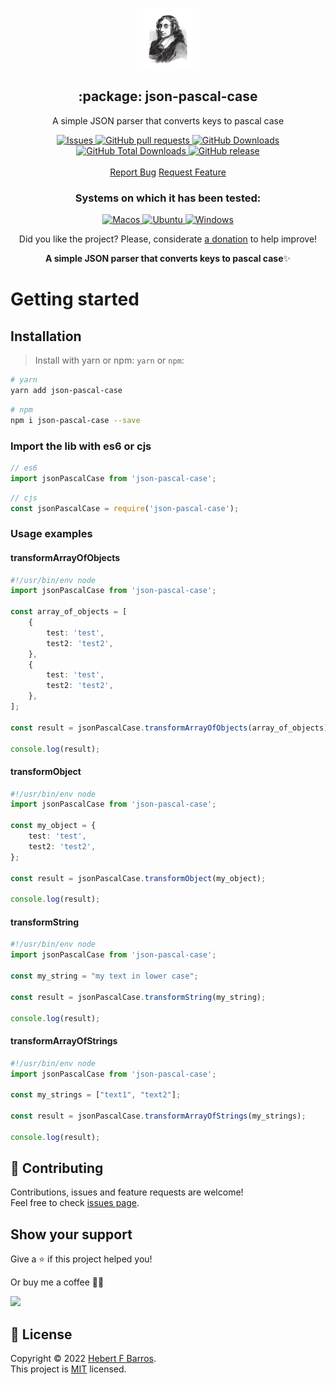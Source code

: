 <p align="center">
 <img width="100px" src="https://raw.githubusercontent.com/hebertcisco/json-pascal-case/main/.github/images/favicon512x512-json-pascal-case.png" align="center" alt=":package: json-pascal-case" />
 <h2 align="center">:package: json-pascal-case</h2>
 <p align="center">A simple JSON parser that converts keys to pascal case</p>
  <p align="center">
    <a href="https://github.com/hebertcisco/json-pascal-case/issues">
      <img alt="Issues" src="https://img.shields.io/github/issues/hebertcisco/json-pascal-case?style=flat&color=336791" />
    </a>
    <a href="https://github.com/hebertcisco/json-pascal-case/pulls">
      <img alt="GitHub pull requests" src="https://img.shields.io/github/issues-pr/hebertcisco/json-pascal-case?style=flat&color=336791" />
    </a>
     <a href="https://github.com/hebertcisco/json-pascal-case">
      <img alt="GitHub Downloads" src="https://img.shields.io/npm/dw/json-pascal-case?style=flat&color=336791" />
    </a>
    <a href="https://github.com/hebertcisco/json-pascal-case">
      <img alt="GitHub Total Downloads" src="https://img.shields.io/npm/dt/json-pascal-case?color=336791&label=Total%20downloads" />
    </a>
 <a href="https://github.com/hebertcisco/json-pascal-case">
      <img alt="GitHub release" src="https://img.shields.io/github/release/hebertcisco/json-pascal-case.svg?style=flat&color=336791" />
    </a>
    <br />
    <br />
  <a href="https://github.com/hebertcisco/json-pascal-case/issues/new/choose">Report Bug</a>
  <a href="https://github.com/hebertcisco/json-pascal-case/issues/new/choose">Request Feature</a>
  </p>
 <h3 align="center">Systems on which it has been tested:</h3>
 <p align="center">
   <a href="https://www.apple.com/br/macos/">
      <img alt="Macos" src="https://img.shields.io/badge/mac%20os-000000?style=for-the-badge&logo=apple&logoColor=white&style=flat" />
    </a>
    <a href="https://ubuntu.com/download">
      <img alt="Ubuntu" src="https://img.shields.io/badge/Ubuntu-E95420?style=for-the-badge&logo=ubuntu&logoColor=white&style=flat" />
    </a>
    <a href="https://www.microsoft.com/pt-br/windows/">
      <img alt="Windows" src="https://img.shields.io/badge/Windows-0078D6?style=for-the-badge&logo=windows&logoColor=white&style=flat" />
    </a>
  </p>
<p align="center">Did you like the project? Please, considerate <a href="https://www.buymeacoffee.com/hebertcisco">a donation</a> to help improve!</p>

<p align="center"><strong>A simple JSON parser that converts keys to pascal case</strong>✨</p>

# Getting started

## Installation

> Install with yarn or npm: `yarn` or `npm`:

```bash
# yarn
yarn add json-pascal-case
```

```bash
# npm
npm i json-pascal-case --save
```

### Import the lib with es6 or cjs

```mjs
// es6
import jsonPascalCase from 'json-pascal-case';
```

```cjs
// cjs
const jsonPascalCase = require('json-pascal-case');
```

### Usage examples

#### transformArrayOfObjects

```ts
#!/usr/bin/env node
import jsonPascalCase from 'json-pascal-case';

const array_of_objects = [
    {
        test: 'test',
        test2: 'test2',
    },
    {
        test: 'test',
        test2: 'test2',
    },
];

const result = jsonPascalCase.transformArrayOfObjects(array_of_objects);

console.log(result);
```

#### transformObject

```ts
#!/usr/bin/env node
import jsonPascalCase from 'json-pascal-case';

const my_object = {
    test: 'test',
    test2: 'test2',
};

const result = jsonPascalCase.transformObject(my_object);

console.log(result);
```

#### transformString

```ts
#!/usr/bin/env node
import jsonPascalCase from 'json-pascal-case';

const my_string = "my text in lower case";

const result = jsonPascalCase.transformString(my_string);

console.log(result);
```

#### transformArrayOfStrings

```ts
#!/usr/bin/env node
import jsonPascalCase from 'json-pascal-case';

const my_strings = ["text1", "text2"];

const result = jsonPascalCase.transformArrayOfStrings(my_strings);

console.log(result);
```

## 🤝 Contributing

Contributions, issues and feature requests are welcome!<br />Feel free to check [issues page](issues).

## Show your support

Give a ⭐️ if this project helped you!

Or buy me a coffee 🙌🏾

<a href="https://www.buymeacoffee.com/hebertcisco">
    <img src="https://img.buymeacoffee.com/button-api/?text=Buy me a coffee&emoji=&slug=hebertcisco&button_colour=FFDD00&font_colour=000000&font_family=Inter&outline_colour=000000&coffee_colour=ffffff" />
</a>

## 📝 License

Copyright © 2022 [Hebert F Barros](https://github.com/hebertcisco).<br />
This project is [MIT](LICENSE) licensed.
